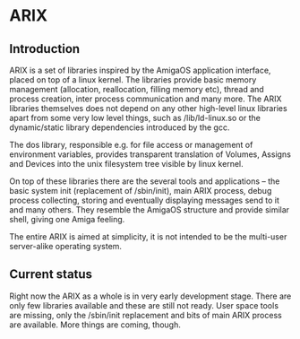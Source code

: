 # ARIX

## Introduction

ARIX is a set of libraries inspired by the AmigaOS application interface, placed on top of a linux kernel. The libraries provide basic memory management (allocation, reallocation, filling memory etc), thread and process creation, inter process communication and many more. The ARIX libraries themselves does not depend on any other high-level linux libraries apart from some very low level things, such as /lib/ld-linux.so or the dynamic/static library dependencies introduced by the gcc.

The dos library, responsible e.g. for file access or management of environment variables, provides transparent translation of Volumes, Assigns and Devices into the unix filesystem tree visible by linux kernel.

On top of these libraries there are the several tools and applications – the basic system init (replacement of /sbin/init), main ARIX process, debug process collecting, storing and eventually displaying messages send to it and many others. They resemble the AmigaOS structure and provide similar shell, giving one Amiga feeling.

The entire ARIX is aimed at simplicity, it is not intended to be the multi-user server-alike operating system.

## Current status

Right now the ARIX as a whole is in very early development stage. There are only few libraries available and these are still not ready. User space tools are missing, only the /sbin/init replacement and bits of main ARIX process are available. More things are coming, though.